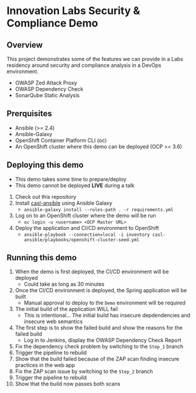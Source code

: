 # Innovation Labs Security & Compliance Demo

## Overview
This project demonstrates some of the features we can provide in 
a Labs residency around security and compliance analysis in a
DevOps environment.
* OWASP Zed Attack Proxy
* OWASP Dependency Check
* SonarQube Static Analysis

## Prerquisites
* Ansible (>= 2.4)
* Ansible-Galaxy
* OpenShift Container Platform CLI (oc)
* An OpenShift cluster where this demo can be deployed (OCP >= 3.6)

## Deploying this demo

* This demo takes some time to prepare/deploy
* This demo cannot be deployed **LIVE** during a talk

1. Check out this repository
2. Install [casl-ansible](https://github.com/redhat-cop/casl-ansible) using Ansible Galaxy
   * `ansible-galaxy install --roles-path . -r requirements.yml`
3. Log on to an OpenShift cluster where the demo will be run
   * `oc login -u <username> <OCP Master URL>`
4. Deploy the application and CI/CD environment to OpenShift
   * `ansible-playbook --connection=local -i inventory casl-ansible/playbooks/openshift-cluster-seed.yml`
  
## Running this demo

1. When the demo is first deployed, the CI/CD environment will be deployed
   * Could take as long as 30 minutes
2. Once the CI/CD environment is deployed, the Spring application will be built
   * Manual approval to deploy to the `Demo` environment will be required
3. The initial build of the application WILL fail
   * This is intentional... The initial build has insecure depdendencies and insecure web semantics
4. The first step is to show the failed build and show the reasons for the failed build
   * Log in to Jenkins, display the OWASP Dependency Check Report
5. Fix the dependency check problem by switching to the `Step_1` branch
6. Trigger the pipeline to rebuild
7. Show that the build failed because of the ZAP scan finding insecure practices in the web app
8. Fix the ZAP scan issue by switching to the `Step_2` branch
9. Trigger the pipeline to rebuild
10. Show that the build now passes both scans
